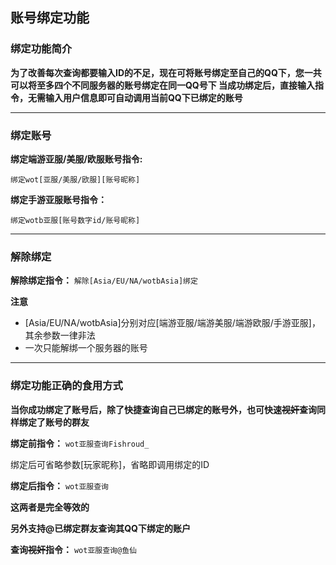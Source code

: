 ﻿## 账号绑定功能

### 绑定功能简介
**为了改善每次查询都要输入ID的不足，现在可将账号绑定至自己的QQ下，您一共可以将至多四个不同服务器的账号绑定在同一QQ号下 
当成功绑定后，直接输入指令，无需输入用户信息即可自动调用当前QQ下已绑定的账号**

***

### 绑定账号
**绑定端游亚服/美服/欧服账号指令:**

`绑定wot[亚服/美服/欧服][账号昵称]`

**绑定手游亚服账号指令：**

`绑定wotb亚服[账号数字id/账号昵称]`

***
### 解除绑定
**解除绑定指令：**
` 解除[Asia/EU/NA/wotbAsia]绑定 `

**注意**  
* [Asia/EU/NA/wotbAsia]分别对应[端游亚服/端游美服/端游欧服/手游亚服]，其余参数一律非法
* 一次只能解绑一个服务器的账号

***
### 绑定功能正确的食用方式
**当你成功绑定了账号后，除了快捷查询自己已绑定的账号外，也可快速~~视奸~~查询同样绑定了账号的群友**

**绑定前指令：**
`wot亚服查询Fishroud_`

绑定后可省略参数[玩家昵称]，省略即调用绑定的ID

**绑定后指令：**
`wot亚服查询`

**这两者是完全等效的**

**另外支持@已绑定群友查询其QQ下绑定的账户**

**查询~~视奸~~指令：**
`wot亚服查询@鱼仙 `